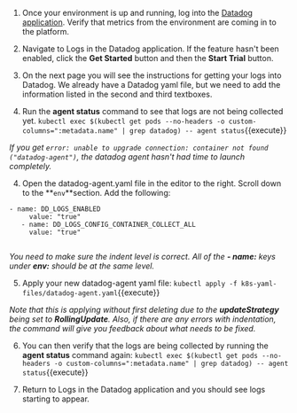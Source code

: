 1. Once your environment is up and running, log into the <a href="https://app.datadoghq.com" target="_datadog">Datadog application</a>. Verify that metrics from the environment are coming in to the platform.

2. Navigate to Logs in the Datadog application. If the feature hasn't been enabled, click the **Get Started** button and then the **Start Trial** button.

3. On the next page you will see the instructions for getting your logs into Datadog. We already have a Datadog yaml file, but we need to add the information listed in the second and third textboxes.

4. Run the **agent status** command to see that logs are not being collected yet. 
  `kubectl exec $(kubectl get pods --no-headers -o custom-columns=":metadata.name" | grep datadog) -- agent status`{{execute}}

  *If you get `error: unable to upgrade connection: container not found ("datadog-agent")`, the datadog agent hasn't had time to launch completely.*

4. Open the datadog-agent.yaml file in the editor to the right. Scroll down to the **`env`**section. Add the following:
  <pre><code>- name: DD_LOGS_ENABLED
     value: "true"
   - name: DD_LOGS_CONFIG_CONTAINER_COLLECT_ALL
     value: "true"
  </code></pre>

  *You need to make sure the indent level is correct. All of the **- name:** keys under **env:** should be at the same level.*

5. Apply your new datadog-agent yaml file: 
  `kubectl apply -f k8s-yaml-files/datadog-agent.yaml`{{execute}}

  *Note that this is applying without first deleting due to the **updateStrategy** being set to **RollingUpdate**. Also, if there are any errors with indentation, the command will give you feedback about what needs to be fixed.*

6. You can then verify that the logs are being collected by running the **agent status** command again:
  `kubectl exec $(kubectl get pods --no-headers -o custom-columns=":metadata.name" | grep datadog) -- agent status`{{execute}}

7. Return to Logs in the Datadog application and you should see logs starting to appear.

